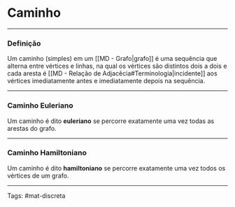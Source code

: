 # Caminho

---

### Definição

Um caminho (simples) em um [[MD - Grafo|grafo]] é uma sequência que alterna entre vértices e linhas, na qual os vértices são distintos dois a dois e cada aresta é [[MD - Relação de Adjacêcia#Terminologia|incidente]] aos vértices imediatamente antes e imediatamente depois na sequência.

---

### Caminho Euleriano

Um caminho é dito **euleriano** se percorre exatamente uma vez todas as arestas do grafo.

---

### Caminho Hamiltoniano

Um caminho é dito **hamiltoniano** se percorre exatamente uma vez todos os vértices de um grafo.

---

Tags: #mat-discreta 